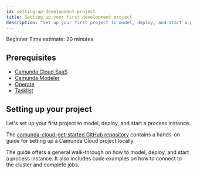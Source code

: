 ```yaml
---
id: setting-up-development-project
title: Setting up your first development project
description: "Set up your first project to model, deploy, and start a process instance."
---
```

<span class="badge badge--warning">Beginner</span>
<span class="badge badge--secondary">Time estimate: 20 minutes</span>

## Prerequisites

- [Camunda Cloud SaaS](https://camunda.io)
- [Camunda Modeler](https://camunda.com/download/modeler/)
- [Operate](/components/operate/deployment/install-and-start.md)
- [Tasklist](/components/tasklist/deployment/install-and-start.md)

## Setting up your project

Let's set up your first project to model, deploy, and start a process instance.

The [camunda-cloud-get-started GitHub repository](https://github.com/camunda-cloud/camunda-cloud-get-started)
contains a hands-on guide for setting up a Camunda Cloud project locally.

The guide offers a general walk-through on how to model, deploy, and start a
process instance. It also includes code examples on how to connect to the
cluster and complete jobs.
